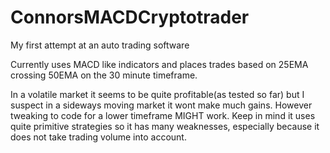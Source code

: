 # ConnorsMACDCryptotrader
My first attempt at an auto trading software

Currently uses MACD like indicators and places trades based on 25EMA crossing 50EMA on the 30 minute timeframe.

In a volatile market it seems to be quite profitable(as tested so far) but I suspect in a sideways moving market it wont make much gains. However tweaking to code for a lower timeframe MIGHT work. 
Keep in mind it uses quite primitive strategies so it has many weaknesses, especially because it does not take trading volume into account.
